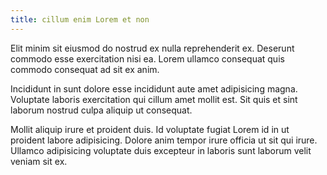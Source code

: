 ```yaml
---
title: cillum enim Lorem et non
---
```


Elit minim sit eiusmod do nostrud ex nulla reprehenderit ex. Deserunt commodo esse exercitation nisi ea. Lorem ullamco consequat quis commodo consequat ad sit ex anim.

Incididunt in sunt dolore esse incididunt aute amet adipisicing magna. Voluptate laboris exercitation qui cillum amet mollit est. Sit quis et sint laborum nostrud culpa aliquip ut consequat.

Mollit aliquip irure et proident duis. Id voluptate fugiat Lorem id in ut proident labore adipisicing. Dolore anim tempor irure officia ut sit qui irure. Ullamco adipisicing voluptate duis excepteur in laboris sunt laborum velit veniam sit ex.